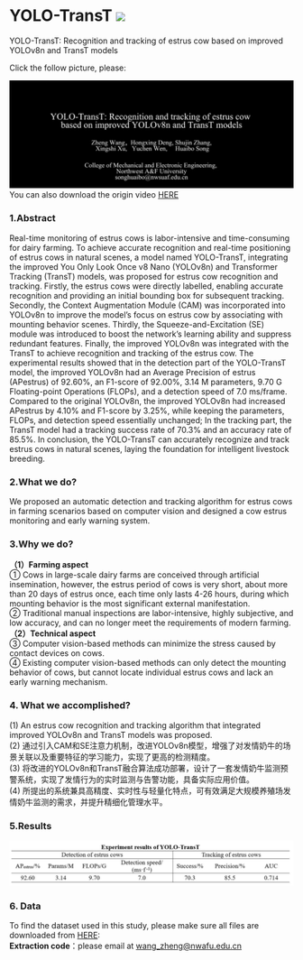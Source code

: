 # YOLO-TransT ![](https://img.shields.io/badge/contributor-ZhengWang-brightgreen.svg)  
YOLO-TransT: Recognition and tracking of estrus cow based on improved YOLOv8n and TransT models  

Click the follow picture, please:

[![Video Title](https://github.com/XingshiXu/ZhengWang_YOLO-TransT/blob/main/demo_pictrue.jpg)](https://www.bilibili.com/video/BV1wu4y1K7iM/?spm_id_from=333.337.search-card.all.click&vd_source=d68da64987fce61a59890c929d25cd3d)  
You can also download the origin video [HERE]((https://github.com/XingshiXu/ZhengWang_YOLO-TransT/blob/main/Effect%20display.mp4))   

 
### 1.Abstract  
Real-time monitoring of estrus cows is labor-intensive and time-consuming for dairy farming. To achieve accurate recognition and real-time positioning of estrus cows in natural scenes, a model named YOLO-TransT, integrating the improved You Only Look Once v8 Nano (YOLOv8n) and Transformer Tracking (TransT) models, was proposed for estrus cow recognition and tracking. Firstly, the estrus cows were directly labelled, enabling accurate recognition and providing an initial bounding box for subsequent tracking. Secondly, the Context Augmentation Module (CAM) was incorporated into YOLOv8n to improve the model’s focus on estrus cow by associating with mounting behavior scenes. Thirdly, the Squeeze-and-Excitation (SE) module was introduced to boost the network’s learning ability and suppress redundant features. Finally, the improved YOLOv8n was integrated with the TransT to achieve recognition and tracking of the estrus cow. The experimental results showed that in the detection part of the YOLO-TransT model, the improved YOLOv8n had an Average Precision of estrus (APestrus) of 92.60%, an F1-score of 92.00%, 3.14 M parameters, 9.70 G Floating-point Operations (FLOPs), and a detection speed of 7.0 ms/frame. Compared to the original YOLOv8n, the improved YOLOv8n had increased APestrus by 4.10% and F1-score by 3.25%, while keeping the parameters, FLOPs, and detection speed essentially unchanged; In the tracking part, the TransT model had a tracking success rate of 70.3% and an accuracy rate of 85.5%. In conclusion, the YOLO-TransT can accurately recognize and track estrus cows in natural scenes, laying the foundation for intelligent livestock breeding.  
  
### 2.What we do?  
We proposed an automatic detection and tracking algorithm for estrus cows in farming scenarios based on computer vision and designed a cow estrus monitoring and early warning system.  

### 3.Why we do?  
**（1）Farming aspect**  
① Cows in large-scale dairy farms are conceived through artificial insemination, however, the estrus period of cows is very short, about more than 20 days of estrus once, each time only lasts 4-26 hours, during which mounting behavior is the most significant external manifestation.  
② Traditional manual inspections are labor-intensive, highly subjective, and low accuracy, and can no longer meet the requirements of modern farming.  
**（2）Technical aspect**  
③ Computer vision-based methods can minimize the stress caused by contact devices on cows.  
④ Existing computer vision-based methods can only detect the mounting behavior of cows, but cannot locate individual estrus cows and lack an early warning mechanism.  

### 4. What we accomplished?  
(1) An estrus cow recognition and tracking algorithm that integrated improved YOLOv8n and TransT models was proposed.  
(2) 通过引入CAM和SE注意力机制，改进YOLOv8n模型，增强了对发情奶牛的场景关联以及重要特征的学习能力，实现了更高的检测精度。  
(3) 将改进的YOLOv8n和TransT融合算法成功部署，设计了一套发情奶牛监测预警系统，实现了发情行为的实时监测与告警功能，具备实际应用价值。  
(4) 所提出的系统兼具高精度、实时性与轻量化特点，可有效满足大规模养殖场发情奶牛监测的需求，并提升精细化管理水平。
  
### 5.Results  
![结果](https://github.com/XingshiXu/ZhengWang_YOLO-TransT/blob/main/Results.jpg)  
 
### 6. Data  
To find the dataset used in this study, please make sure all files are downloaded from [HERE]():  
**Extraction code**：please email at wang_zheng@nwafu.edu.cn  
  
  

